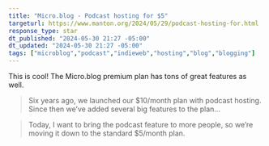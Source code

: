 ```yaml
---
title: "Micro.blog - Podcast hosting for $5"
targeturl: https://www.manton.org/2024/05/29/podcast-hosting-for.html
response_type: star
dt_published: "2024-05-30 21:27 -05:00"
dt_updated: "2024-05-30 21:27 -05:00"
tags: ["microblog","podcast","indieweb","hosting","blog","blogging"]
---
```


This is cool! The Micro.blog premium plan has tons of great features as well. 

> Six years ago, we launched our $10/month plan with podcast hosting. Since then we’ve added several big features to the plan...

> Today, I want to bring the podcast feature to more people, so we’re moving it down to the standard $5/month plan.